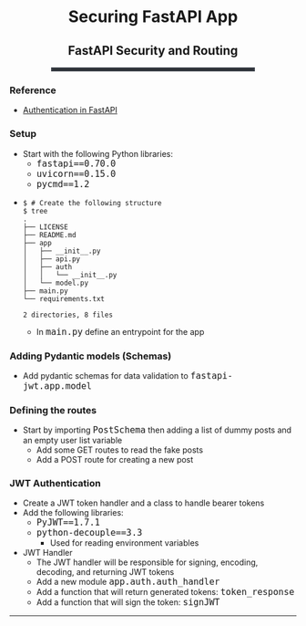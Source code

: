 <div style="text-align:center">
<h1>Securing FastAPI App</h1>
<h2>FastAPI Security and Routing</h2>
</div>
<hr style="border: 3px solid #393e46; width:70%; margin:0 auto;">

### Reference
- [Authentication in FastAPI](https://testdriven.io/blog/fastapi-jwt-auth/)

### Setup 
- Start with the following Python libraries: 
    - <span style="font: 1.3rem Inconsolata, monospace; font-size:1.10em;">fastapi==0.70.0</span>
    - <span style="font: 1.3rem Inconsolata, monospace; font-size:1.10em;">uvicorn==0.15.0</span>
    - <span style="font: 1.3rem Inconsolata, monospace; font-size:1.10em;">pycmd==1.2</span>
- ```shell
  $ # Create the following structure
  $ tree
  .
  ├── LICENSE
  ├── README.md
  ├── app
  │   ├── __init__.py
  │   ├── api.py
  │   ├── auth
  │   │   └── __init__.py
  │   └── model.py
  ├── main.py
  └── requirements.txt
  
  2 directories, 8 files
  ```
  - In <span style="font: 1.3rem Inconsolata, monospace; font-size:1.10em;">main.py</span> define an entrypoint for the app

### Adding Pydantic models (Schemas)
- Add pydantic schemas for data validation to <span style="font: 1.3rem Inconsolata, monospace; font-size:1.10em;">fastapi-jwt.app.model</span>

### Defining the routes
- Start by importing <span style="font: 1.3rem Inconsolata, monospace; font-size:1.10em;">PostSchema</span> then adding a list of dummy posts and an empty user list variable
    - Add some GET routes to read the fake posts
    - Add a POST route for creating a new post

### JWT Authentication
- Create a JWT token handler and a class to handle bearer tokens 
- Add the following libraries:
    - <span style="font: 1.3rem Inconsolata, monospace; font-size:1.10em;">PyJWT==1.7.1</span>
    - <span style="font: 1.3rem Inconsolata, monospace; font-size:1.10em;">python-decouple==3.3</span>
        - Used for reading environment variables
- JWT Handler
    - The JWT handler will be responsible for signing, encoding, decoding, and returning JWT tokens
    - Add a new module <span style="font: 1.3rem Inconsolata, monospace; font-size:1.10em;">app.auth.auth_handler</span>
    - Add a function that will return generated tokens: <span style="font: 1.3rem Inconsolata, monospace; font-size:1.10em;">token_response</span>
    - Add a function that will sign the token: <span style="font: 1.3rem Inconsolata, monospace; font-size:1.10em;">signJWT</span>
----------------------------------------------------------------------------
<span style="font: 1.3rem Inconsolata, monospace; font-size:1.10em;"></span>
